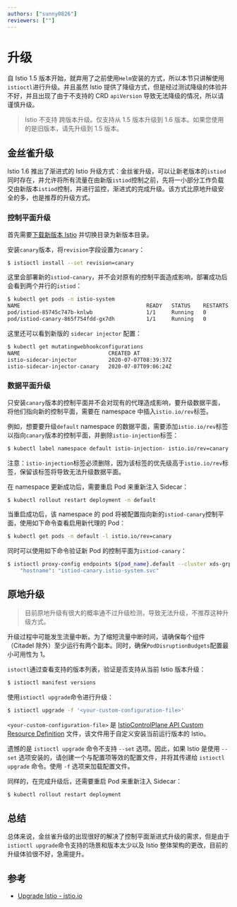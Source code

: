 ```yaml
---
authors: ["sunny0826"]
reviewers: [""]
---
```


# 升级

自 Istio 1.5 版本开始，就弃用了之前使用`Helm`安装的方式，所以本节只讲解使用`istioctl`进行升级。并且虽然 Istio 提供了降级方式，但是经过测试降级的体验并不好，并且出现了由于不支持的 CRD `apiVersion` 导致无法降级的情况，所以请谨慎升级。

>Istio 不支持 跨版本升级。仅支持从 1.5 版本升级到 1.6 版本。如果您使用的是旧版本，请先升级到 1.5 版本。

## 金丝雀升级

Istio 1.6 推出了渐进式的 Istio 升级方式：金丝雀升级，可以让新老版本的`istiod`同时存在，并允许将所有流量在由新版`istiod`控制之前，先将一小部分工作负载交由新版本`istiod`控制，并进行监控，渐进式的完成升级。该方式比原地升级安全的多，也是推荐的升级方式。

### 控制平面升级

首先需要[下载新版本 Istio](https://github.com/istio/istio/releases) 并切换目录为新版本目录。

安装`canary`版本，将`revision`字段设置为`canary`：

```bash
$ istioctl install --set revision=canary
```

这里会部署新的`istiod-canary`，并不会对原有的控制平面造成影响，部署成功后会看到两个并行的`istiod`：

```bash
$ kubectl get pods -n istio-system
NAME                                        READY   STATUS    RESTARTS   AGE
pod/istiod-85745c747b-knlwb                 1/1     Running   0          33m
pod/istiod-canary-865f754fdd-gx7dh          1/1     Running   0          3m25s
```

这里还可以看到新版的 `sidecar injector` 配置：

```bash
$ kubectl get mutatingwebhookconfigurations
NAME                            CREATED AT
istio-sidecar-injector          2020-07-07T08:39:37Z
istio-sidecar-injector-canary   2020-07-07T09:06:24Z
```

### 数据平面升级

只安装`canary`版本的控制平面并不会对现有的代理造成影响，要升级数据平面，将他们指向新的控制平面，需要在 namespace 中插入`istio.io/rev`标签。

例如，想要要升级`default` namespace 的数据平面，需要添加`istio.io/rev`标签以指向`canary`版本的控制平面，并删除`istio-injection`标签：

```bash
$ kubectl label namespace default istio-injection- istio.io/rev=canary
```

注意：`istio-injection`标签必须删除，因为该标签的优先级高于`istio.io/rev`标签，保留该标签将导致无法升级数据平面。

在 namespace 更新成功后，需要重启 Pod 来重新注入 Sidecar：

```bash
$ kubectl rollout restart deployment -n default
```

当重启成功后，该 namespace 的 pod 将被配置指向新的`istiod-canary`控制平面，使用如下命令查看启用新代理的 Pod：

```bash
$ kubectl get pods -n default -l istio.io/rev=canary
```

同时可以使用如下命令验证新 Pod 的控制平面为`istiod-canary`：

```bash
$ istioctl proxy-config endpoints ${pod_name}.default --cluster xds-grpc -ojson | grep hostname
    "hostname": "istiod-canary.istio-system.svc"
```

## 原地升级

> 目前原地升级有很大的概率通不过升级检测，导致无法升级，不推荐这种升级方式。

升级过程中可能发生流量中断。为了缩短流量中断时间，请确保每个组件（Citadel 除外）至少运行有两个副本。同时，确保`PodDisruptionBudgets`配置最小可用性为 1。

`istoctl`通过查看支持的版本列表，验证是否支持从当前 Istio 版本升级：

```bash
$ istioctl manifest versions
```

使用`istioctl upgrade`命令进行升级：

```bash
$ istioctl upgrade -f '<your-custom-configuration-file>'
```

`<your-custom-configuration-file>` 是 [IstioControlPlane API Custom Resource Definition](https://istio.io/latest/zh/docs/setup/install/istioctl/#configure-the-feature-or-component-settings) 文件，该文件用于自定义安装当前运行版本的 Istio。

遗憾的是 `istioctl upgrade` 命令不支持 `--set` 选项。因此，如果 Istio 是使用 `--set` 选项安装的，请创建一个与配置项等效的配置文件，并将其传递给 `istioctl upgrade` 命令。使用 `-f` 选项来加载配置文件。

同样的，在完成升级后，还需要重启 Pod 来重新注入 Sidecar：

```bash
$ kubectl rollout restart deployment
```

## 总结

总体来说，金丝雀升级的出现很好的解决了控制平面渐进式升级的需求，但是由于`istioctl upgrade`命令支持的场景和版本太少以及 Istio 整体架构的更改，目前的升级体验很不好，急需提升。

## 参考

- [Upgrade Istio - istio.io](https://istio.io/latest/docs/setup/upgrade/)
